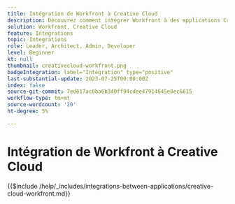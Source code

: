 ```yaml
---
title: Intégration de Workfront à Creative Cloud
description: Découvrez comment intégrer Workfront à des applications Creative Cloud.
solution: Workfront, Creative Cloud
feature: Integrations
topic: Integrations
role: Leader, Architect, Admin, Developer
level: Beginner
kt: null
thumbnail: creativecloud-workfront.png
badgeIntegration: label="Intégration" type="positive"
last-substantial-update: 2023-07-25T00:00:00Z
index: false
source-git-commit: 7ed617ac0ba6b340ff94cdee47914645e0ec6615
workflow-type: tm+mt
source-wordcount: '20'
ht-degree: 5%

---
```



# Intégration de Workfront à Creative Cloud

{{$include /help/_includes/integrations-between-applications/creative-cloud-workfront.md}}
